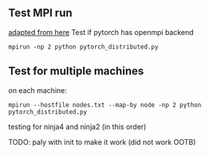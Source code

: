 ## Test MPI run
[adapted from here](https://medium.com/@esaliya/pytorch-distributed-with-mpi-acb84b3ae5fd)
Test if pytorch has openmpi backend

```
mpirun -np 2 python pytorch_distributed.py
```

## Test for multiple machines
on each machine:
```
mpirun --hostfile nodes.txt --map-by node -np 2 python pytorch_distributed.py
```
testing for ninja4 and ninja2 (in this order)

TODO: paly with init to make it work (did not work OOTB)
